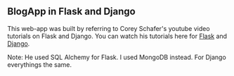 ## BlogApp in Flask and Django

This web-app was built by referring to Corey Schafer's youtube video tutorials on Flask and Django.
You can watch his tutorials here for [Flask](https://www.youtube.com/watch?v=MwZwr5Tvyxo&list=PL-osiE80TeTs4UjLw5MM6OjgkjFeUxCYH) and [Django](https://www.youtube.com/watch?v=UmljXZIypDc&list=PL-osiE80TeTtoQCKZ03TU5fNfx2UY6U4p).

Note: He used SQL Alchemy for Flask. I used MongoDB instead. For Django everythings the same.
